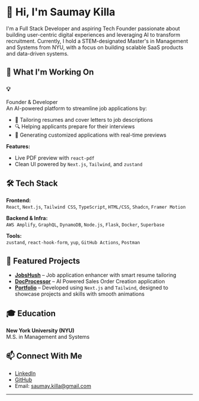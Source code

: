 # 👋 Hi, I'm Saumay Killa

I'm a Full Stack Developer and aspiring Tech Founder passionate about building user-centric digital experiences and leveraging AI to transform recruitment. Currently, I hold a STEM-designated Master's in Management and Systems from NYU, with a focus on building scalable SaaS products and data-driven systems.

## 💼 What I'm Working On

### 💡 
Founder & Developer  
An AI-powered platform to streamline job applications by:
- 🎯 Tailoring resumes and cover letters to job descriptions
- 🔍 Helping applicants prepare for their interviews
- 📄 Generating customized applications with real-time previews

**Features:**
- Live PDF preview with `react-pdf`
- Clean UI powered by `Next.js`, `Tailwind`, and `zustand`

## 🛠️ Tech Stack

**Frontend:**  
`React`, `Next.js`, `Tailwind CSS`, `TypeScript`, `HTML/CSS`, `Shadcn`, `Framer Motion`

**Backend & Infra:**  
`AWS Amplify`, `GraphQL`, `DynamoDB`, `Node.js`, `Flask`, `Docker`, `Superbase`

**Tools:**  
`zustand`, `react-hook-form`, `yup`, `GitHub Actions`, `Postman`

## 🧩 Featured Projects

- **[JobsHush](https:://JobsHush.com)** – Job application enhancer with smart resume tailoring
- **[DocProcessor](https://document-parser-super-base.vercel.app/)** – AI Powered Sales Order Creation application
- **[Portfolio](https://saumay-portfolio.vercel.app)** – Developed using `Next.js` and `Tailwind`, designed to showcase projects and skills with smooth animations

## 🎓 Education

**New York University (NYU)**  
M.S. in Management and Systems  

## 📫 Connect With Me

- [LinkedIn](https://www.linkedin.com/in/saumaykilla/)
- [GitHub](https://github.com/saumay23)
- Email: saumay.killa@gmail.com

---

